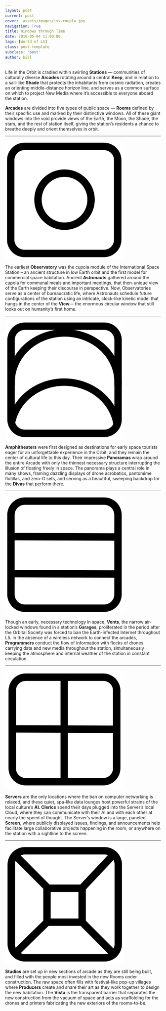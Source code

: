 ```yaml
---
layout: post
current: post
cover:  assets/images/iss-coupla.jpg
navigation: True
title: Windows through Time
date: 2018-05-04 11:00:00
tags: [World of L5]
class: post-template
subclass: 'post'
author: bill
---
```

 
Life in the Orbit is cradled within swirling **Stations** &mdash; communities of culturally diverse **Arcades** rotating around a central **Keep**, and in relation to a sail-like **Shade** that protects the inhabitants from cosmic radiation, creates an orienting middle-distance horizon line, and serves as a common surface on which to project New Media where it’s accessible to everyone aboard the station.
 
**Arcades** are divided into five types of public space &mdash; **Rooms** defined by their specific use and marked by their distinctive windows. All of these giant windows into the void provide views of the Earth, the Moon, the Shade, the stars, and the rest of station itself, giving the station’s residents a chance to breathe deeply and orient themselves in orbit.

---
 
![Observatory Icon](assets/images/observatory-icon.svg)
 
The earliest **Observatory** was the cupola module of the International Space Station – an ancient structure in low Earth orbit and the first model for commercial space habitation. Ancient **Astronauts** gathered around the cupola for communal meals and important meetings, that then-unique view of the Earth keeping their discourse in perspective. Now, Observatories serve as a center of bureaucratic life, where Astronauts schedule future configurations of the station using an intricate, clock-like kinetic model that hangs in the center of the **View**&mdash; the enormous circular window that still looks out on humanity’s first home.

---
 
![Amphitheater Icon](assets/images/amphitheater-icon.svg)
 
**Amphitheaters** were first designed as destinations for early space tourists eager for an unforgettable experience in the Orbit, and they remain the center of cultural life to this day. Their impressive **Panoramas** wrap around the entire Arcade with only the thinnest necessary structure interrupting the illusion of floating freely in space. The panorama plays a central role in many shows, framing dazzling displays of drone acrobatics, pantomime flotillas, and zero-G sets, and serving as a beautiful, sweeping backdrop for the **Divas** that perform there.
 
--- 
 
![Garage Icon](assets/images/garage-icon.svg)
 
Though an early, necessary technology in space, **Vents**, the narrow air-locked windows found in a station’s **Garages**, proliferated in the period after the Orbital Society was forced to ban the Earth-infected Internet throughout L5. In the absence of a wireless network to connect the arcades, **Programmers** conduct the flow of information with flocks of drones carrying data and new media throughout the station, simultaneously keeping the atmosphere and internal weather of the station in constant circulation.

---
 
![Server Icon](assets/images/server-icon.svg)
 
**Servers** are the only locations where the ban on computer networking is relaxed, and these quiet, spa-like data lounges host powerful strains of the local culture’s **AI. Clerics** spend their days plugged into the Server’s local Cloud, where they can communicate with their AI and with each other at nearly the speed of thought. The Server’s window is a large, paneled **Screen**, where publicly displayed issues, findings, and announcements help facilitate large collaborative projects happening in the room, or anywhere on the station with a sightline to the screen. 

---
 
![Studio Icon](assets/images/studio-icon.svg)
 
**Studios** are set up in new sections of arcade as they are still being built, and filled with the people most invested in the new Rooms under construction. The raw space often fills with festival-like pop-up villages where **Producers** create and share their art as they work together to design the new habitation. The **Vista** is the transparent barrier that separates the new construction from the vacuum of space and acts as scaffolding for the drones and printers fabricating the new exteriors of the rooms-to-be. 